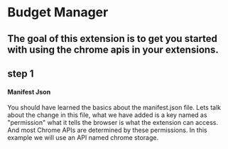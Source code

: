 # Budget Manager 

## The goal of this extension is to get you started with using the chrome apis in your extensions. 

## step 1

#### Manifest Json
You should have learned the basics about the manifest.json file. Lets talk about the change in this file, what we have added is a key named as "permission" what it tells the browser is what the extension can access. And most Chrome APIs are determined by these permissions.
In this example we will use an API named chrome storage. 